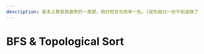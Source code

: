 ```yaml
---
description: 基本上算是我最熟的一类题，相对而言也简单一些。(就先越过一些不知道做了多少遍的Number of islands，树的层序遍历啥的)
---
```


# BFS & Topological Sort

